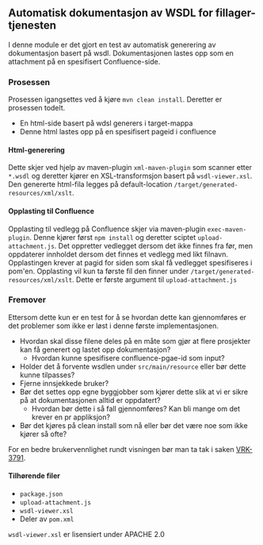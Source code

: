 ## Automatisk dokumentasjon av WSDL for fillager-tjenesten

I denne module er det gjort en test av automatisk generering av dokumentasjon basert på wsdl. Dokumentasjonen lastes opp som en attachment på en spesifisert Confluence-side.

### Prosessen

Prosessen igangsettes ved å kjøre `mvn clean install`. Deretter er prosessen todelt. 
 
* En html-side basert på wdsl generers i target-mappa
* Denne html lastes opp på en spesifisert pageid i confluence

#### Html-generering

Dette skjer ved hjelp av maven-plugin `xml-maven-plugin` som scanner etter `*.wsdl` og deretter kjører en XSL-transformsjon basert på `wsdl-viewer.xsl`.  
Den genererte html-fila legges på default-location `/target/generated-resources/xml/xslt`.

#### Opplasting til Confluence

Opplasting til vedlegg på Confluence skjer via maven-plugin `exec-maven-plugin`. Denne kjører først `npm install` og deretter sciptet `upload-attachment.js`. 
Det oppretter vedlegget dersom det ikke finnes fra før, men oppdaterer innholdet dersom det finnes et vedlegg med likt filnavn. Opplastingen krever at pagid for siden som 
skal få vedlegget spesifiseres i pom'en. Opplasting vil kun ta første fil den finner under `/target/generated-resources/xml/xslt`. Dette er første argument til `upload-attachment.js`

### Fremover

Ettersom dette kun er en test for å se hvordan dette kan gjennomføres er det problemer som ikke er løst i denne første implementasjonen. 

* Hvordan skal disse filene deles på en måte som gjør at flere prosjekter kan få generert og lastet opp dokumentasjon?
    * Hvordan kunne spesifisere confluence-pgae-id som input? 
* Holder det å forvente wsdlen under `src/main/resource` eller bør dette kunne tilpasses? 
* Fjerne innsjekkede bruker?
* Bør det settes opp egne byggjobber som kjører dette slik at vi er sikre på at dokumentasjonen alltid er oppdatert?
    * Hvordan bør dette i så fall gjennomføres? Kan bli mange om det krever en pr appliksjon? 
* Bør det kjøres på clean install som nå eller bør det være noe som ikke kjører så ofte? 

For en bedre brukervennlighet rundt visningen bør man ta tak i saken [VRK-3791](http://jira/browse/VRK-3791).

#### Tilhørende filer

* `package.json`
* `upload-attachment.js`
* `wsdl-viewer.xsl`
* Deler av `pom.xml`

`wsdl-viewer.xsl` er lisensiert under APACHE 2.0